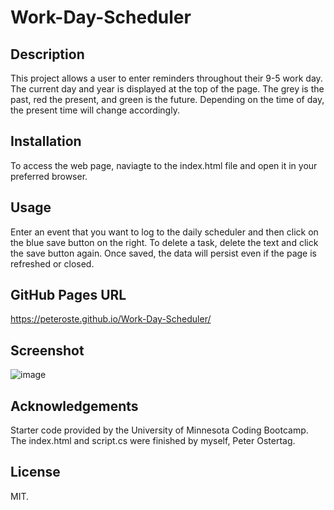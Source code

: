 # Work-Day-Scheduler

## Description
This project allows a user to enter reminders throughout their 9-5 work day. The current day and year is displayed at the top of the page. The grey is the past, red the present, and green is the future. Depending on the time of day, the present time will change accordingly.

## Installation
To access the web page, naviagte to the index.html file and open it in your preferred browser.

## Usage
Enter an event that you want to log to the daily scheduler and then click on the blue save button on the right. To delete a task, delete the text and click the save button again. Once saved, the data will persist even if the page is refreshed or closed.

## GitHub Pages URL
https://peteroste.github.io/Work-Day-Scheduler/

## Screenshot
![image](https://github.com/PeterOste/Work-Day-Scheduler/assets/131497563/048e3feb-dc92-4981-8038-1b26252b23f5)

## Acknowledgements
Starter code provided by the University of Minnesota Coding Bootcamp. The index.html and script.cs were finished by myself, Peter Ostertag.

## License
MIT.
